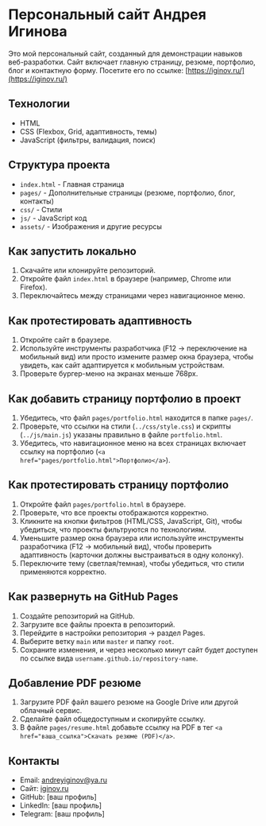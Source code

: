 # Персональный сайт Андрея Игинова

Это мой персональный сайт, созданный для демонстрации навыков веб-разработки. Сайт включает главную страницу, резюме, портфолио, блог и контактную форму. Посетите его по ссылке: [https://iginov.ru/](https://iginov.ru/)

## Технологии
- HTML
- CSS (Flexbox, Grid, адаптивность, темы)
- JavaScript (фильтры, валидация, поиск)

## Структура проекта
- `index.html` - Главная страница
- `pages/` - Дополнительные страницы (резюме, портфолио, блог, контакты)
- `css/` - Стили
- `js/` - JavaScript код
- `assets/` - Изображения и другие ресурсы

## Как запустить локально
1. Скачайте или клонируйте репозиторий.
2. Откройте файл `index.html` в браузере (например, Chrome или Firefox).
3. Переключайтесь между страницами через навигационное меню.

## Как протестировать адаптивность
1. Откройте сайт в браузере.
2. Используйте инструменты разработчика (F12 -> переключение на мобильный вид) или просто измените размер окна браузера, чтобы увидеть, как сайт адаптируется к мобильным устройствам.
3. Проверьте бургер-меню на экранах меньше 768px.

## Как добавить страницу портфолио в проект
1. Убедитесь, что файл `pages/portfolio.html` находится в папке `pages/`.
2. Проверьте, что ссылки на стили (`../css/style.css`) и скрипты (`../js/main.js`) указаны правильно в файле `portfolio.html`.
3. Убедитесь, что навигационное меню на всех страницах включает ссылку на портфолио (`<a href="pages/portfolio.html">Портфолио</a>`).

## Как протестировать страницу портфолио
1. Откройте файл `pages/portfolio.html` в браузере.
2. Проверьте, что все проекты отображаются корректно.
3. Кликните на кнопки фильтров (HTML/CSS, JavaScript, Git), чтобы убедиться, что проекты фильтруются по технологиям.
4. Уменьшите размер окна браузера или используйте инструменты разработчика (F12 -> мобильный вид), чтобы проверить адаптивность (карточки должны выстраиваться в одну колонку).
5. Переключите тему (светлая/темная), чтобы убедиться, что стили применяются корректно.

## Как развернуть на GitHub Pages
1. Создайте репозиторий на GitHub.
2. Загрузите все файлы проекта в репозиторий.
3. Перейдите в настройки репозитория -> раздел Pages.
4. Выберите ветку `main` или `master` и папку `root`.
5. Сохраните изменения, и через несколько минут сайт будет доступен по ссылке вида `username.github.io/repository-name`.

## Добавление PDF резюме
1. Загрузите PDF файл вашего резюме на Google Drive или другой облачный сервис.
2. Сделайте файл общедоступным и скопируйте ссылку.
3. В файле `pages/resume.html` добавьте ссылку на PDF в тег `<a href="ваша_ссылка">Скачать резюме (PDF)</a>`.

## Контакты
- Email: [andreyiginov@ya.ru](mailto:andreyiginov@ya.ru)
- Сайт: [iginov.ru](https://iginov.ru/)
- GitHub: [ваш профиль]
- LinkedIn: [ваш профиль]
- Telegram: [ваш профиль] 
